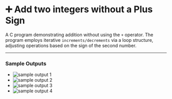 # ➕ Add two integers without a Plus Sign

A C program demonstrating addition without using the `+` operator.
The program employs iterative `increments/decrements` via a loop structure, adjusting operations based on the sign of the second number.

---
### Sample Outputs
- ![sample output 1](https://github.com/zoreladrean/C-language-codes/blob/main/addition_without_using_plus_sign/sampleOutput1.PNG)
- ![sample output 2](https://github.com/zoreladrean/C-language-codes/blob/main/addition_without_using_plus_sign/sampleOutput2.PNG)
- ![sample output 3](https://github.com/zoreladrean/C-language-codes/blob/main/addition_without_using_plus_sign/sampleOutput3.PNG)
- ![sample output 4](https://github.com/zoreladrean/C-language-codes/blob/main/addition_without_using_plus_sign/sampleOutput4.PNG)